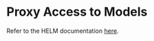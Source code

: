 # Proxy Access to Models

Refer to the HELM documentation [here](https://crfm-helm.readthedocs.io/en/latest/proxy-server).